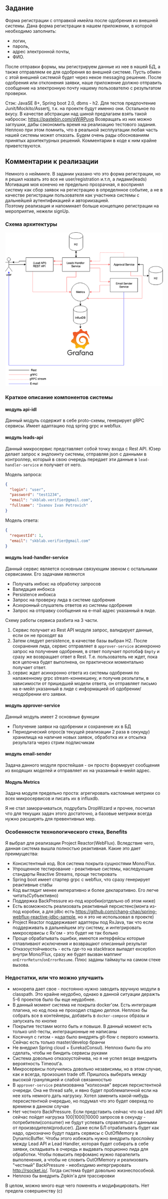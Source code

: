 ## Задание

Форма регистрации с отправкой имейла после одобрения из внешней системы.
Дана форма регистрации в нашем приложении, в которой необходимо заполнить:
- логин,
- пароль,
- адрес электронной почты,
- ФИО. 

После отправки формы, мы регистрируем данные из нее в нашей БД, а также отправляем
ее для одобрения во внешней системе.
Пусть обмен с этой внешней системой будет через некое messaging решение. После
одобрения или отклонения заявки, наше приложение должно отправить сообщение на
электронную почту нашему пользователю с результатом проверки.

Стэк: JavaSE 8+, Spring boot 2.0, dbms - h2. Для тестов предпочтение Junit/Mockito/Assertj,
т.к. на проекте будут именно они. Остальное по вкусу.
В качестве абстракции над шиной предлагаем взять такой набросок:
https://pastebin.com/qWjRPuyp
Возвращать из них можно заглушки, дабы сэкономить время на реализацию тестового
задания.
Неплохо при этом помнить, что в реальной эксплуатации любая часть нашей системы может
отказать.
Будем очень рады обоснованиям принятых архитектурных решений. Комментарии в коде к
ним крайне приветствуются.

## Комментарии к реализации

Немного о нейминге. В задании указано что это форма регистрации, но я решил назвать это все не user/registration и.т.п, а лидами(leads)
Мотивация моя конечно не предельно прозрачная, я воспринял систему как сбор заявок на регистрацию в определнное событие, а не в качестве регистрации пользователя как участника системы с дальнейшей аутентификацией и авториизацией.    
Поэтому реализация и напоминает больше концепцию регистрации на мероприятие, нежели signUp. 

### Схема архитектуры

![scheme](https://github.com/scrobot/skblab-verifier/blob/develop/img/arc.png?raw=true)

### Краткое описание компонентов системы

#### модуль api-idl

Данный модуль содержит в себе proto-схемы, генерирует gRPC сервисы.
Имеет адаптацию под spring grpc и webflux.

#### модуль leads-api

Данный микросервис представляет собой точку входа с Rest API. Юзер делает запрос
к эндпоинту системы, отправляя json c данными в контроллер, который в свою очередь
передает эти данные в `lead-handler-service` и получает от него.

Модель запроса:
```json
{
  "login": "user",
  "password": "test1234",
  "email": "skblab.verifier@gmail.com",
  "fullname": "Ivanov Ivan Petrovich"
}
```

Модель ответа:
```json
{
  "requestId": 1,
  "email": "skblab.verifier@gmail.com"
}
``` 

#### модуль lead-handler-service

Данный сервис является основным связующим звеном с остальными сервисамии. Его задачами являются

- Получать инбокс на обработку запросов
- Валидация инбокса 
- Persistence инбокса
- Запрос на проверку лида в системе одобрения
- Асихронный слушатель ответов из системы одобрения
- Запрос на отправку сообщения на e-mail адрес указанный в лиде.

Схему работы сервиса разбита на 3 части.
1. Сервис получает из Rest API модуля запрос, валидирует данные, если он не проходят ва 
2. Затем следует persistence, в качестве базы выбран H2. После сохранения лида, сервис отправляет в `approver-service` асинхронно запрос на получение одобрения, в ответ получает протобаф `Empty` и сразу же возвращает ответ в Rest. Т.е. пользователь не ждет, пока вся цепочка будет выполнена, он практически моментально получает ответ.
3. сервис ждет асинхронно ответа из системы одобрения по налаженному grpc stream-коннекшену, и получив резльтаты, в зависимости от пришедшей модели ответа, он отправляет письмо на е-мейл указанный в лиде с информацией об одобрении/неодобрении его заявки.     

#### модуль approver-service

Данный модуль имеет 2 основные функции 

- Получение заявки на одобрении и сохранение их в БД
- Периодический опрос(в текущей реализации 2 раза в секунду) хранилища на наличие новых заявок, обработка их и отсылка результата через стрим подписчикам 

#### модуль email-sender

Задача данного модуля простейшая - он просто формирует сообщения из входящих моделей и отправляет их на указанный е-мейл адрес.

#### Модуль Metrics

Задача модуля предельно проста: агрегировать кастомные метрики со всех микросервисов и писать их в influxdb. 

Я не стал заморачиваться, подрубать DropWizard и прочее, посчитал что для текущих задач этого достаточно, а базовые метрики всегда нужно расширять для превентивных мер. 

### Особенности технологического стека, Benefits

Я выбрал для реализации Project Reactor(WebFlux). Вследствие чего, данная система вышла полностью реактивная. 
Какие это дает преимущества: 

- Консистентный код. Вся система покрыта сущностями Mono/Flux. 
- Упрощенное тестирование - реактивные системы, наследующие стандарты Reactive Streams, проще тестировать
- Spring boot имеет стартер grpc с webflux, что сразу генерирует реактивные стабы
- Код выглядит менее императивно и более декларативно. Его легче читать(Субъективно)
- Поддержка BackPressure из-под коробки(отдельно об этом ниже) 
- Есть возможность реализовать реактивный персистенс(монга из-под коробки, а для jdbc есть https://github.com/chang-chao/spring-webflux-reactive-jdbc-sample, но я это не использовал в проекте)
- Project Reactor поддерживает адаптеры под RxJava, так что если поддерживать в дальнейшем эту систему, и интегрировать микросервисы с Rx'ом - это будет не так больно
- Проще обрабатывать ошибки, имеются интерфейсы которые отлавливают исключения и возвращают описанный результат
- Отказоустойчивость - есть где-то на stacktrace выпадет exception внутри Mono/Flux, сразу же будет вызван маппинг `onErrorReturn`/`onErrorResume`. Плюс заданы таймауты на самом стеке вызова.

### Недостатки, или что можно улучшить

- монорепа дает свое - постоянно нужно заводить вручную модули в classpath. Это крайне неудобно, однако в данной ситуации деражть 5-6 проектов было бы еще неудобнее. 
- В данный момент система не покрыта docker'ом. Есть интеграция плагина, но код пока не проходил стадию деплоя. Неплохо бы собрать все в контейнеры, добавить в `docker-compose` образы и запускать по кнопке
- Покрытие тестами могло быть и повыше. В данный момент есть только unit-тесты, интеграционные не написаны
- Косячнул с гитом - надо было внедрять git-flow с первого коммита. Сейчас есть только master/develop бранчи
- Не внедрил Spring cloud + Eureka(Consul). Неплохо было бы это сделать, чтобы не биндить сервисы руками
- Система довольно отказоустойчива, но я не успел везде внедрить вероятность Timeout'а. 
- Микросервисы получились довольно независимы, но в этом случае, как и всегда, произошел trade off. Пришлось выберать между высокой грануляцией и слабой связанностью
- В `approver-service` реализованна "колхозная" версия персистентной очереди. Она не thread safe, и явно будет проблематичной если на нее хоть немного дать нагрузку. Хотел заменить какой-нибудь пересистентной очередью, но подумал что это будет оверхед по времени в данном случае
- Нет честного BackPressure. Если представить сейчас что на Lead API сейчас пойдет нагрузка 100|1000|10000 запросов в секунду - потребители(consumer) не будут успевать справляться с данными от производителя(producer). Даже если БЛ отрабатывать будет как надо, однозначно будут падать сервисы с OutOfMemory в DynamicBuffer. Чтобы этого избежать нужно внедрить прослойку между Lead API и Lead Handler, которая будет собирать в себе заявки, складывать в очередь и выдавать порционно лида для обработки. Чтобы повысить перфоманс нужно паралелить выполенения, а чтобы не словить OutOfMemory и реализовать "честный" BackPressure - необходимо интергрировать http://rsocket.io/. Тогда система будет довольно жизнеспособной.
- Неплохо бы внедрить Zipkin'а для трассировки
 
В целом, можно много еще чего поменять и модифицировать. Нет предела совершенству (c)   